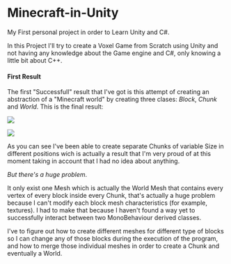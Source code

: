 # Minecraft-in-Unity
My First personal project in order to Learn Unity and C#.

In this Project I'll try to create a Voxel Game from Scratch using Unity and not having any knowledge about the Game engine and C#, only 
knowing a little bit about C++.

#### First Result 

The first "Successfull" result that I've got is this attempt of creating an abstraction of a "Minecraft world" by creating three clases: *Block*, *Chunk* and *World*. This is the final result:

![](https://imgur.com/E4rXlJ1.png)

![](https://imgur.com/C31rLM5.png)

As you can see I've been able to create separate Chunks of variable Size in different positions wich is actually a result that I'm very proud of at this moment taking in account that I had no idea about anything.

_But there's a huge problem_. 

It only exist one Mesh which is actually the World Mesh that contains every vertex of every block inside every Chunk, that's actually a huge problem because I can't modify each block mesh characteristics (for example, textures). I had to make that because I haven't found a way yet to successfully interact between two MonoBehaviour derived classes.

I've to figure out how to create different meshes for different type of blocks so I can change any of those blocks during the execution of the program, and how to merge those individual meshes in order to create a Chunk and eventually a World.



